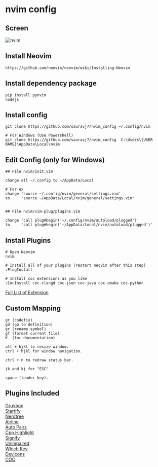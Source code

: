 # nvim config

## Screen

![nvim](https://user-images.githubusercontent.com/68990594/92236319-d1493480-eed2-11ea-9585-a224386fd5db.png)

## Install Neovim

    https://github.com/neovim/neovim/wiki/Installing-Neovim

## Install dependency package

    pip install pynvim
    nodejs

## Install config

    git clone https://github.com/sauravj7/nvim_config ~/.config/nvim

    # For Windows (Use Powershell)
    git clone https://github.com/sauravj7/nvim_config  C:\Users\[USER NAME]\AppData\Local\nvim

## Edit Config (only for Windows)

    ## File nvim/init.vim

    change all ~/.config to ~/AppData/Local

    # For ex
    change 'source ~/.config/nvim/general/settings.vim'
    to     'source ~/AppData/Local/nvim/general/settings.vim'


    ## File nvim/vim-plug/plugins.vim

    change 'call plug#begin('~/.config/nvim/autoload/plugged')'
    to     'call plug#begin('~/AppData/Local/nvim/autoload/plugged')'

## Install Plugins

    # Open Neovim
    nvim

    # Install all of your plugins (restart neovim after this step)
    :PlugInstall 

    # Install coc extensions as you like 
    :CocInstall coc-clangd coc-json coc-java coc-cmake coc-python

[Full List of Extension](https://github.com/neoclide/coc.nvim/wiki/Using-coc-extensions#implemented-coc-extensions)

## Custom Mapping

    gr (codefix)
    gd (go to definition)
    gr (rename symbol)
    gf (format current file)
    K  (for documentation)

    alt + hjkl to resize window.
    ctrl + hjkl for window navigation.
    
    ctrl + n to redraw status bar.
    
    jk and kj for "ESC"
    
    space (leader key).

## Plugins Included

[Gruvbox](https://github.com/morhetz/gruvbox)  
[Startify](https://github.com/mhinz/vim-startify)  
[Nerdtree](https://github.com/preservim/nerdtree)  
[Airline](https://github.com/vim-airline/vim-airline)  
[Auto Pairs](https://github.com/jiangmiao/auto-pairs)  
[Cpp Highlight](https://github.com/octol/vim-cpp-enhanced-highlight)  
[Signify](https://github.com/mhinz/vim-signify)  
[Unimpaired](https://github.com/tpope/vim-unimpaired)  
[Which Key](https://github.com/liuchengxu/vim-which-key)  
[Devicons](https://github.com/ryanoasis/vim-devicons)  
[COC](https://github.com/neoclide/coc.nvim)  

